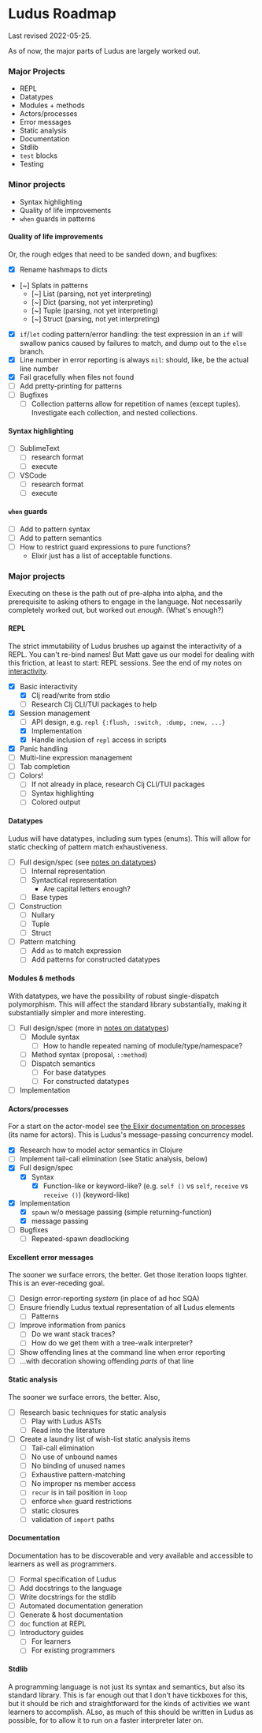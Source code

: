# Ludus Roadmap

Last revised 2022-05-25.

As of now, the major parts of Ludus are largely worked out.

### Major Projects
* REPL
* Datatypes
* Modules + methods
* Actors/processes
* Error messages
* Static analysis
* Documentation
* Stdlib
* `test` blocks
* Testing

### Minor projects
* Syntax highlighting
* Quality of life improvements
* `when` guards in patterns

#### Quality of life improvements
Or, the rough edges that need to be sanded down, and bugfixes:
* [x] Rename hashmaps to dicts
* [~] Splats in patterns
	- [~] List (parsing, not yet interpreting)
	- [~] Dict (parsing, not yet interpreting)
	- [~] Tuple (parsing, not yet interpreting)
	- [~] Struct (parsing, not yet interpreting)
* [x] `if`/`let` coding pattern/error handling: the test expression in an `if` will swallow panics caused by failures to match, and dump out to the `else` branch.
* [x] Line number in error reporting is always `nil`: should, like, be the actual line number
* [x] Fail gracefully when files not found
* [ ] Add pretty-printing for patterns
* [ ] Bugfixes
	- [ ] Collection patterns allow for repetition of names (except tuples). Investigate each collection, and nested collections.

#### Syntax highlighting
* [ ] SublimeText
	- [ ] research format
	- [ ] execute
* [ ] VSCode
	- [ ] research format
	- [ ] execute

#### `when` guards
* [ ] Add to pattern syntax
* [ ] Add to pattern semantics
* [ ] How to restrict guard expressions to pure functions?
	- Elixir just has a list of acceptable functions.

### Major projects
Executing on these is the path out of pre-alpha into alpha, and the prerequisite to asking others to engage in the language. Not necessarily completely worked out, but worked out *enough*. (What's enough?)

#### REPL
The strict immutability of Ludus brushes up against the interactivity of a REPL. You can't re-bind names! But Matt gave us our model for dealing with this friction, at least to start: REPL sessions. See the end of my notes on [interactivity](interactivity.md).

* [x] Basic interactivity
	- [x] Clj read/write from stdio
	- [ ] Research Clj CLI/TUI packages to help
* [x] Session management
	- [ ] API design, e.g. `repl {:flush, :switch, :dump, :new, ...}`
	- [x] Implementation
	- [x] Handle inclusion of `repl` access in scripts
* [x] Panic handling
* [ ] Multi-line expression management
* [ ] Tab completion
* [ ] Colors!
	- [ ] If not already in place, research Clj CLI/TUI packages
	- [ ] Syntax highlighting
	- [ ] Colored output

#### Datatypes
Ludus will have datatypes, including sum types (enums). This will allow for static checking of pattern match exhaustiveness.

* [ ] Full design/spec (see [notes on datatypes](nses_structs_types.md))
	- [ ] Internal representation
	- [ ] Syntactical representation
		* Are capital letters enough?
	- [ ] Base types
* [ ] Construction
	- [ ] Nullary
	- [ ] Tuple
	- [ ] Struct
* [ ] Pattern matching
	- [ ] Add `as` to match expression
	- [ ] Add patterns for constructed datatypes

#### Modules & methods
With datatypes, we have the possibility of robust single-dispatch polymorphism. This will affect the standard library substantially, making it substantially simpler and more interesting.

* [ ] Full design/spec (more in [notes on datatypes](nses_structs_types.md))
	- [ ] Module syntax
		* [ ] How to handle repeated naming of module/type/namespace?
	- [ ] Method syntax (proposal, `::method`)
	- [ ] Dispatch semantics
		* [ ] For base datatypes
		* [ ] For constructed datatypes
* [ ] Implementation

#### Actors/processes
For a start on the actor-model see [the Elixir documentation on processes](https://elixir-lang.org/getting-started/processes.html) (its name for actors). This is Ludus's message-passing concurrency model.

* [x] Research how to model actor semantics in Clojure
* [ ] Implement tail-call elimination (see Static analysis, below)
* [x] Full design/spec
	- [x] Syntax
		* [x] Function-like or keyword-like? (e.g. `self ()` vs `self`, `receive` vs `receive ()`) (keyword-like)
* [x] Implementation
	- [x] `spawn` w/o message passing (simple returning-function)
	- [x] message passing
* [ ] Bugfixes
	- [ ] Repeated-spawn deadlocking

#### Excellent error messages
The sooner we surface errors, the better. Get those iteration loops tighter. This is an ever-receding goal.

* [ ] Design error-reporting *system* (in place of ad hoc SQA)
* [ ] Ensure friendly Ludus textual representation of all Ludus elements
	- [ ] Patterns
* [ ] Improve information from panics
	- [ ] Do we want stack traces?
	- [ ] How do we get them with a tree-walk interpreter?
* [ ] Show offending lines at the command line when error reporting
* [ ] ...with decoration showing offending *parts* of that line

#### Static analysis
The sooner we surface errors, the better. Also, 

* [ ] Research basic techniques for static analysis
	- [ ] Play with Ludus ASTs
	- [ ] Read into the literature
* [ ] Create a laundry list of wish-list static analysis items
	- [ ] Tail-call elimination
	- [ ] No use of unbound names
	- [ ] No binding of unused names
	- [ ] Exhaustive pattern-matching
	- [ ] No improper ns member access
	- [ ] `recur` is in tail position in `loop`
	- [ ] enforce `when` guard restrictions
	- [ ] static closures
	- [ ] validation of `import` paths

#### Documentation
Documentation has to be discoverable and very available and accessible to learners as well as programmers.

* [ ] Formal specification of Ludus
* [ ] Add docstrings to the language
* [ ] Write docstrings for the stdlib
* [ ] Automated documentation generation
* [ ] Generate & host documentation
* [ ] `doc` function at REPL
* [ ] Introductory guides
	- [ ] For learners
	- [ ] For existing programmers

#### Stdlib
A programming language is not just its syntax and semantics, but also its standard library. This is far enough out that I don't have tickboxes for this, but it should be rich and straightforward for the kinds of activities we want learners to accomplish. ALso, as much of this should be written in Ludus as possible, for to allow it to run on a faster interpreter later on.